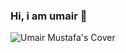 ### Hi, i am umair 👋

![Umair Mustafa's Cover](https://github.com/umairmustafa753/webStore/blob/master/images/GalaxyTabE.jpg)

